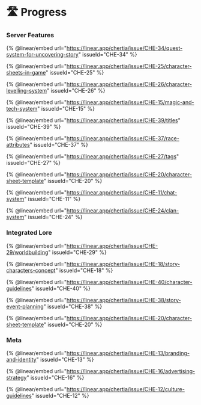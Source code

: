 # 🛣 Progress

### Server Features

{% @linear/embed url="https://linear.app/chertia/issue/CHE-34/quest-system-for-uncovering-story" issueId="CHE-34" %}

{% @linear/embed url="https://linear.app/chertia/issue/CHE-25/character-sheets-in-game" issueId="CHE-25" %}

{% @linear/embed url="https://linear.app/chertia/issue/CHE-26/character-levelling-system" issueId="CHE-26" %}

{% @linear/embed url="https://linear.app/chertia/issue/CHE-15/magic-and-tech-system" issueId="CHE-15" %}

{% @linear/embed url="https://linear.app/chertia/issue/CHE-39/titles" issueId="CHE-39" %}

{% @linear/embed url="https://linear.app/chertia/issue/CHE-37/race-attributes" issueId="CHE-37" %}

{% @linear/embed url="https://linear.app/chertia/issue/CHE-27/tags" issueId="CHE-27" %}

{% @linear/embed url="https://linear.app/chertia/issue/CHE-20/character-sheet-template" issueId="CHE-20" %}

{% @linear/embed url="https://linear.app/chertia/issue/CHE-11/chat-system" issueId="CHE-11" %}

{% @linear/embed url="https://linear.app/chertia/issue/CHE-24/clan-system" issueId="CHE-24" %}

### Integrated Lore

{% @linear/embed url="https://linear.app/chertia/issue/CHE-29/worldbuilding" issueId="CHE-29" %}

{% @linear/embed url="https://linear.app/chertia/issue/CHE-18/story-characters-concept" issueId="CHE-18" %}

{% @linear/embed url="https://linear.app/chertia/issue/CHE-40/character-guidelines" issueId="CHE-40" %}

{% @linear/embed url="https://linear.app/chertia/issue/CHE-38/story-event-planning" issueId="CHE-38" %}

{% @linear/embed url="https://linear.app/chertia/issue/CHE-20/character-sheet-template" issueId="CHE-20" %}

### Meta

{% @linear/embed url="https://linear.app/chertia/issue/CHE-13/branding-and-identity" issueId="CHE-13" %}

{% @linear/embed url="https://linear.app/chertia/issue/CHE-16/advertising-strategy" issueId="CHE-16" %}

{% @linear/embed url="https://linear.app/chertia/issue/CHE-12/culture-guidelines" issueId="CHE-12" %}
